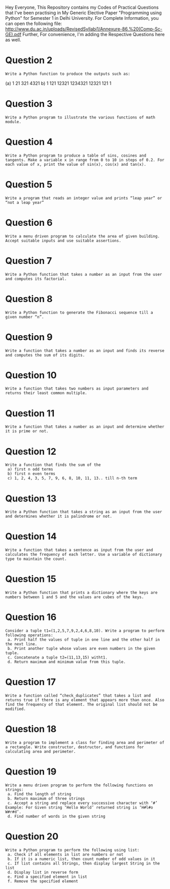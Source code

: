 Hey Everyone, This Repository contains my Codes of Practical Questions that I've been practising in My Generic Elective Paper "Programming using Python" for Semester 1 in Delhi University. 
For Complete Information, you can open the following file: http://www.du.ac.in/uploads/RevisedSyllabi1/Annexure-86.%20(Comp-Sc-GE).pdf
Further, For convenience, I'm adding the Respective Questions here as well.

# Question 2
    Write a Python function to produce the outputs such as:
   (a) 
       1
       21
       321
       4321
   b) 
        1
       121
      12321
     1234321
      12321
       121
        1
# Question 3 
    Write a Python program to illustrate the various functions of math module.
# Question 4
    Write a Python program to produce a table of sins, cosines and tangents. Make a variable x in range from 0 to 10 in steps of 0.2. For each value of x, print the value of sin(x), cos(x) and tan(x).
# Question 5
    Write a program that reads an integer value and prints “leap year” or “not a leap year”
# Question 6 
    Write a menu driven program to calculate the area of given building. Accept suitable inputs and use suitable assertions.
# Question 7 
    Write a Python function that takes a number as an input from the user and computes its factorial.
# Question 8
    Write a Python function to generate the Fibonacci sequence till a given number “n”.
# Question 9
    Write a function that takes a number as an input and finds its reverse and computes the sum of its digits.
# Question 10
    Write a function that takes two numbers as input parameters and returns their least common multiple. 
# Question 11 
    Write a function that takes a number as an input and determine whether it is prime or not.
# Question 12
    Write a function that finds the sum of the
     a) first n odd terms
     b) first n even terms
     c) 1, 2, 4, 3, 5, 7, 9, 6, 8, 10, 11, 13.. till n-th term
# Question 13
    Write a Python function that takes a string as an input from the user and determines whether it is palindrome or not.
# Question 14
    Write a function that takes a sentence as input from the user and calculates the frequency of each letter. Use a variable of dictionary type to maintain the count.
# Question 15 
    Write a Python function that prints a dictionary where the keys are numbers between 1 and 5 and the values are cubes of the keys.
# Question 16 
    Consider a tuple t1=(1,2,5,7,9,2,4,6,8,10). Write a program to perform following operations:
     a. Print half the values of tuple in one line and the other half in the next line.
     b. Print another tuple whose values are even numbers in the given tuple.
     c. Concatenate a tuple t2=(11,13,15) witht1.
     d. Return maximum and minimum value from this tuple.
# Question 17
    Write a function called “check_duplicates” that takes a list and returns true if there is any element that appears more than once. Also find the frequency of that element. The original list should not be modified.
# Question 18
    Write a program to implement a class for finding area and perimeter of a rectangle. Write constructor, destructor, and functions for calculating area and perimeter.
# Question 19 
    Write a menu driven program to perform the following functions on strings:
     a. Find the length of string
     b. Return maximum of three strings
     c. Accept a string and replace every successive character with ‘#’ Example: For Given string ‘Hello World’ returned string is ‘H#l#o W#r#d’.
     d. Find number of words in the given string
# Question 20
    Write a Python program to perform the following using list:
     a. Check if all elements in list are numbers or not
     b. If it is a numeric list, then count number of odd values in it
     c. If list contains all Strings, then display largest String in the list
     d. Display list in reverse form
     e. Find a specified element in list
     f. Remove the specified element
